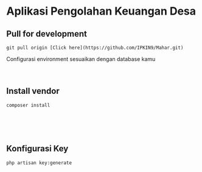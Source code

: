 # Aplikasi Pengolahan Keuangan Desa

## Pull for development

```
git pull origin [Click here](https://github.com/IPKIN9/Mahar.git)
```
Configurasi environment sesuaikan dengan database kamu
<br />
<br />
<br />
## Install vendor

```
composer install
```
<br />
<br />
<br />

## Konfigurasi Key

```
php artisan key:generate
```
